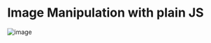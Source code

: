 # Image Manipulation with plain JS
![image](https://user-images.githubusercontent.com/84147946/150778232-45f72d7b-2631-48da-a1db-01355517b5a5.png)
